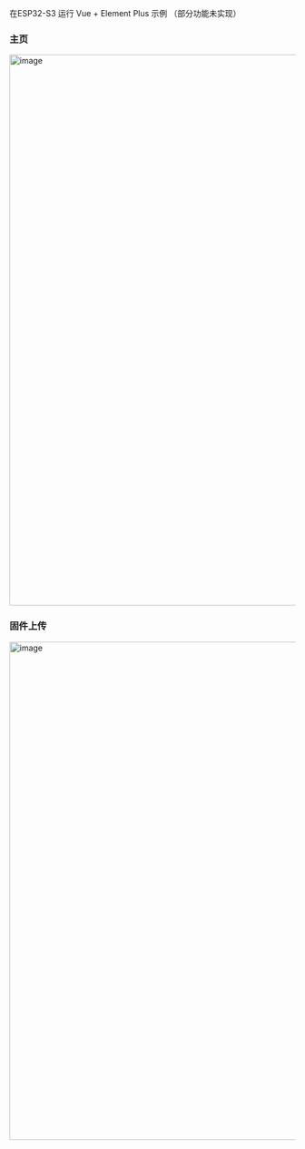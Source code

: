 在ESP32-S3 运行 Vue + Element Plus 示例 （部分功能未实现）

### 主页
<img width="1358" height="969" alt="image" src="https://github.com/user-attachments/assets/9d17e5f9-8339-4bf6-b949-897f7a7a2942" />

### 固件上传
<img width="1356" height="876" alt="image" src="https://github.com/user-attachments/assets/5bd17428-c956-43a8-9dff-8f343dfdb8f4" />

